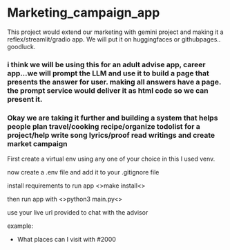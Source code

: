 # Marketing_campaign_app
This project would extend our marketing with gemini project and making it a reflex/streamlit/gradio app. We will put it on huggingfaces or githubpages.. goodluck.
### i think we will be using this for an adult advise app, career app...we will prompt the LLM and use it to build a page that presents the answer for user. making all answers have a page. the prompt service would deliver it as html code so we can present it.

### Okay we are taking it further and building a system that helps people plan travel/cooking recipe/organize todolist for a project/help write song lyrics/proof read writings and create market campaign

First create a virtual env using any one of your choice in this I used venv.

now create a .env file and add it to your .gitignore file 

install requirements to run app 
<>make install<>


then run app with
<>python3 main.py<>

use your live url provided to chat with the advisor

example:
- What places can I visit with #2000